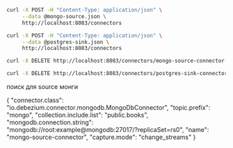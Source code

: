 ```bash
curl -X POST -H "Content-Type: application/json" \
     --data @mongo-source.json \
     http://localhost:8083/connectors
```


```bash
curl -X POST -H "Content-Type: application/json" \
     --data @postgres-sink.json \
     http://localhost:8083/connectors
```


```bash
curl -X DELETE http://localhost:8083/connectors/mongo-source-connector
```


```bash
curl -X DELETE http://localhost:8083/connectors/postgres-sink-connector
```


поиск для source монги

{
"connector.class": "io.debezium.connector.mongodb.MongoDbConnector",
"topic.prefix": "mongo",
"collection.include.list": "public.books",
"mongodb.connection.string": "mongodb://root:example@mongodb:27017/?replicaSet=rs0",
"name": "mongo-source-connector",
"capture.mode": "change_streams"
}
